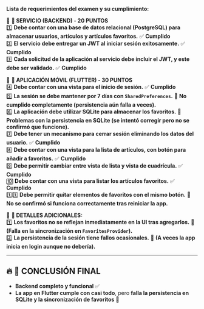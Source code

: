 **Lista de requerimientos del examen y su cumplimiento:**  

📌 **🔹 SERVICIO (BACKEND) - 20 PUNTOS**  
1️⃣ **Debe contar con una base de datos relacional (PostgreSQL) para almacenar usuarios, artículos y artículos favoritos.** ✅ **Cumplido**  
2️⃣ **El servicio debe entregar un JWT al iniciar sesión exitosamente.** ✅ **Cumplido**  
3️⃣ **Cada solicitud de la aplicación al servicio debe incluir el JWT, y este debe ser validado.** ✅ **Cumplido**  

📌 **🔹 APLICACIÓN MÓVIL (FLUTTER) - 30 PUNTOS**  
4️⃣ **Debe contar con una vista para el inicio de sesión.** ✅ **Cumplido**  
5️⃣ **La sesión se debe mantener por 7 días con `SharedPreferences`.** 🔴 **No cumplido completamente (persistencia aún falla a veces).**  
6️⃣ **La aplicación debe utilizar SQLite para almacenar los favoritos.** 🔴 **Problemas con la persistencia en SQLite (se intentó corregir pero no se confirmó que funcione).**  
7️⃣ **Debe tener un mecanismo para cerrar sesión eliminando los datos del usuario.** ✅ **Cumplido**  
8️⃣ **Debe contar con una vista para la lista de artículos, con botón para añadir a favoritos.** ✅ **Cumplido**  
9️⃣ **Debe permitir cambiar entre vista de lista y vista de cuadrícula.** ✅ **Cumplido**  
🔟 **Debe contar con una vista para listar los artículos favoritos.** ✅ **Cumplido**  
1️⃣1️⃣ **Debe permitir quitar elementos de favoritos con el mismo botón.** 🔴 **No se confirmó si funciona correctamente tras reiniciar la app.**  

📌 **🔹 DETALLES ADICIONALES:**  
1️⃣ **Los favoritos no se reflejan inmediatamente en la UI tras agregarlos.** 🔴 **(Falla en la sincronización en `FavoritesProvider`).**  
2️⃣ **La persistencia de la sesión tiene fallos ocasionales.** 🔴 **(A veces la app inicia en login aunque no debería).**  

---

## 🔥 **📌 CONCLUSIÓN FINAL**
- **Backend completo y funcional** ✅  
- **La app en Flutter cumple con casi todo**, pero **falla la persistencia en SQLite y la sincronización de favoritos** 🔴  
